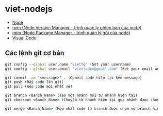 # viet-nodejs

- [Node](https://nodejs.org/en)
- [nvm (Node Version Manager - trinh quan ly phien ban cua node)](https://github.com/coreybutler/nvm-windows/releases)
- [npm (Node Package Manager - trình quản lý gói của node)](https://www.npmjs.com/)
- [Visual Code](https://code.visualstudio.com/download)


## Các lệnh git cơ bản

```cmd
git config --global user.name "viettq" (Set your username)
git config --global user.email "viettqdev@gmail.com" (Set your email address)

git commit -am '<message>' . (Commit code hiện tại kèm message)
git push (Đẩy code lên git)
git pull (Kéo code mới nhất về)

git branch <Banch_Name> (Tạo một nhánh mới từ nhánh hiện tại)
git checkout <Banch_Name> (Chuyển từ nhánh hiện tại qua nhánh được chọn)

git merge <Banch_Name> (Hợp nhất code từ branch được chọn vô branch hiện tại)
```
